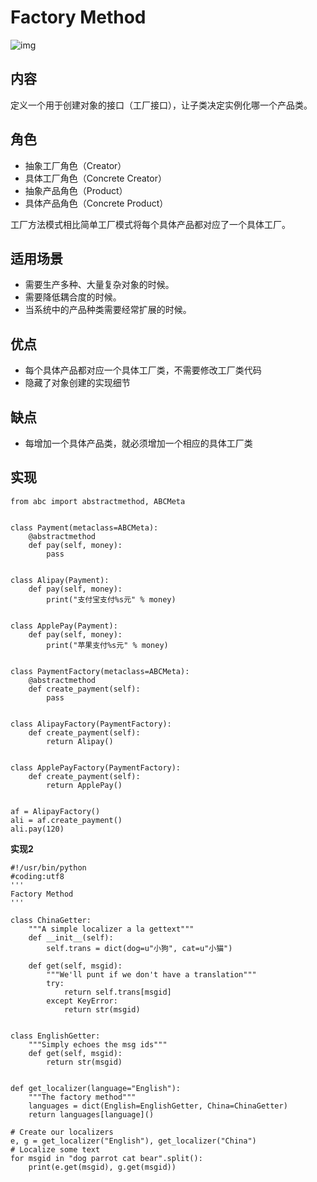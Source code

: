 # Factory Method

![img](https://images2017.cnblogs.com/blog/1168194/201711/1168194-20171118133113515-48403695.png)

## 内容

定义一个用于创建对象的接口（工厂接口），让子类决定实例化哪一个产品类。

## 角色

- 抽象工厂角色（Creator）
- 具体工厂角色（Concrete Creator）
- 抽象产品角色（Product）
- 具体产品角色（Concrete Product）

工厂方法模式相比简单工厂模式将每个具体产品都对应了一个具体工厂。

## 适用场景

- 需要生产多种、大量复杂对象的时候。
- 需要降低耦合度的时候。
- 当系统中的产品种类需要经常扩展的时候。

## 优点

- 每个具体产品都对应一个具体工厂类，不需要修改工厂类代码
- 隐藏了对象创建的实现细节

## 缺点

- 每增加一个具体产品类，就必须增加一个相应的具体工厂类

## 实现

```
from abc import abstractmethod, ABCMeta


class Payment(metaclass=ABCMeta):
    @abstractmethod
    def pay(self, money):
        pass


class Alipay(Payment):
    def pay(self, money):
        print("支付宝支付%s元" % money)


class ApplePay(Payment):
    def pay(self, money):
        print("苹果支付%s元" % money)


class PaymentFactory(metaclass=ABCMeta):
    @abstractmethod
    def create_payment(self):
        pass


class AlipayFactory(PaymentFactory):
    def create_payment(self):
        return Alipay()


class ApplePayFactory(PaymentFactory):
    def create_payment(self):
        return ApplePay()


af = AlipayFactory()
ali = af.create_payment()
ali.pay(120)
```

**实现2**

```
#!/usr/bin/python
#coding:utf8
'''
Factory Method
'''
 
class ChinaGetter:
    """A simple localizer a la gettext"""
    def __init__(self):
        self.trans = dict(dog=u"小狗", cat=u"小猫")
 
    def get(self, msgid):
        """We'll punt if we don't have a translation"""
        try:
            return self.trans[msgid]
        except KeyError:
            return str(msgid)
 
 
class EnglishGetter:
    """Simply echoes the msg ids"""
    def get(self, msgid):
        return str(msgid)
 
 
def get_localizer(language="English"):
    """The factory method"""
    languages = dict(English=EnglishGetter, China=ChinaGetter)
    return languages[language]()
 
# Create our localizers
e, g = get_localizer("English"), get_localizer("China")
# Localize some text
for msgid in "dog parrot cat bear".split():
    print(e.get(msgid), g.get(msgid))
```

